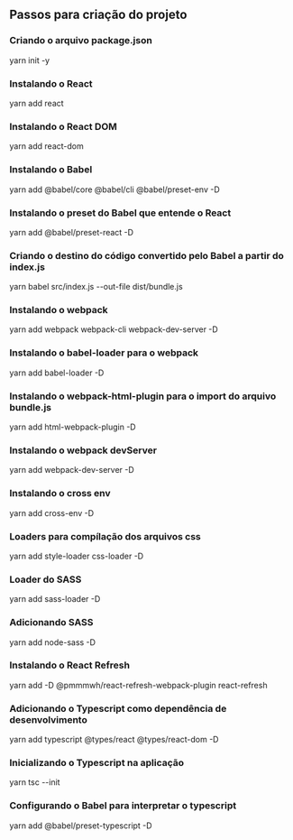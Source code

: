 ## Passos para criação do projeto

### Criando o arquivo package.json
yarn init -y

### Instalando o React
yarn add react

### Instalando o React DOM
yarn add react-dom

### Instalando o Babel
yarn add @babel/core @babel/cli @babel/preset-env -D

### Instalando o preset do Babel que entende o React
yarn add @babel/preset-react -D

### Criando o destino do código convertido pelo Babel a partir do index.js
yarn babel src/index.js --out-file dist/bundle.js

### Instalando o webpack
yarn add webpack webpack-cli webpack-dev-server -D

### Instalando o babel-loader para o webpack
yarn add babel-loader -D

### Instalando o webpack-html-plugin para o import do arquivo bundle.js
yarn add html-webpack-plugin -D

### Instalando o webpack devServer
yarn add webpack-dev-server -D

### Instalando o cross env
yarn add cross-env -D

### Loaders para compílação dos arquivos css
yarn add style-loader css-loader -D

### Loader do SASS
yarn add sass-loader -D

### Adicionando SASS
yarn add node-sass -D

### Instalando o React Refresh
yarn add -D @pmmmwh/react-refresh-webpack-plugin react-refresh

### Adicionando o Typescript como dependência de desenvolvimento
yarn add typescript @types/react @types/react-dom -D

### Inicializando o Typescript na aplicação
yarn tsc --init

### Configurando o Babel para interpretar o typescript
yarn add @babel/preset-typescript -D